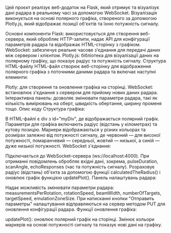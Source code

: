Цей проєкт реалізує веб-додаток на Flask, який отримує та візуалізує дані радара в реальному часі за допомогою WebSocket. Візуалізація виконується на основі полярного графіка, створеного за допомогою Plotly.js, який відображає позиції об'єктів та їхню потужність сигналу.

Основні компоненти
Flask: використовується для створення веб-сервера, який обробляє HTTP-запити, надає API для конфігурації параметрів радара та відображає HTML-сторінку з графіком.
WebSocket: забезпечує реальне часове з'єднання для передачі даних між сервером і клієнтом.
Plotly.js: бібліотека для візуалізації даних на полярному графіку, що показує радіус та потужність сигналу.
Структура HTML-файлу
HTML-файл створює веб-сторінку для відображення полярного графіка з поточними даними радара та включає наступні елементи:

Plotly: для створення та оновлення графіка на сторінці.
WebSocket: встановлює з'єднання з сервером для прийому нових даних радара.
Інтерактивна панель: дозволяє змінювати параметри радара, такі як кількість вимірювань на оберт, швидкість обертання, ширину променя тощо.
Опис коду
Структура графіка:

В HTML-файлі є div з id="myDiv", де відображається полярний графік.
Параметри для графіка включають радіус (відстань у кілометрах) та кутову позицію.
Маркери відображаються у різних кольорах та розмірах залежно від потужності сигналу, де червоний — для високої потужності, помаранчевий — середньої, жовтий — низької, а синій — дуже низької потужності.
WebSocket з'єднання:

Підключається до WebSocket-сервера (ws://localhost:4000).
При отриманні повідомлень обробляє вхідні дані, зокрема, pulseDuration, scanAngle, echoResponses (час та потужність сигналу).
Розраховує радіус (відстань) об'єкта за допомогою функції calculatedTheRadius() і оновлює графік функцією updatePlot().
Панель налаштувань радара:

Надає можливість змінювати параметри радара: measurementsPerRotation, rotationSpeed, beamWidth, numberOfTargets, targetSpeed, emulationZoneSize.
При натисканні кнопки "Отправить параметры" налаштування відправляються на сервер методом PUT для оновлення конфігурації радара.
Функції оновлення графіка:

updatePlot(): оновлює полярний графік на сторінці. Змінює кольори маркерів на основі потужності сигналу та показує нові дані на графіку.
